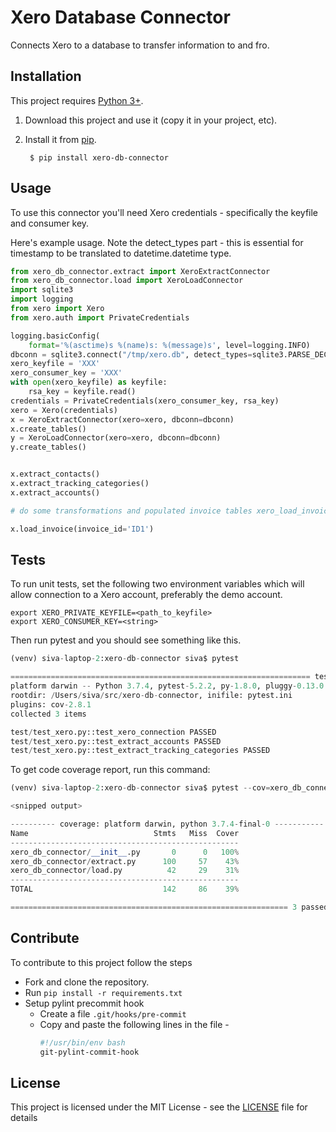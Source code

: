 # Xero Database Connector
Connects Xero to a database to transfer information to and fro.

## Installation

This project requires [Python 3+](https://www.python.org/downloads/).

1. Download this project and use it (copy it in your project, etc).
2. Install it from [pip](https://pypi.org).

        $ pip install xero-db-connector

## Usage

To use this connector you'll need Xero credentials - specifically the keyfile and consumer key.

Here's example usage. Note the detect_types part - this is essential for timestamp to be translated to datetime.datetime type.


```python
from xero_db_connector.extract import XeroExtractConnector
from xero_db_connector.load import XeroLoadConnector
import sqlite3
import logging
from xero import Xero
from xero.auth import PrivateCredentials

logging.basicConfig(
    format='%(asctime)s %(name)s: %(message)s', level=logging.INFO)
dbconn = sqlite3.connect("/tmp/xero.db", detect_types=sqlite3.PARSE_DECLTYPES|sqlite3.PARSE_COLNAMES)
xero_keyfile = 'XXX'
xero_consumer_key = 'XXX'
with open(xero_keyfile) as keyfile:
    rsa_key = keyfile.read()
credentials = PrivateCredentials(xero_consumer_key, rsa_key)
xero = Xero(credentials)
x = XeroExtractConnector(xero=xero, dbconn=dbconn)
x.create_tables()
y = XeroLoadConnector(xero=xero, dbconn=dbconn)
y.create_tables()


x.extract_contacts()
x.extract_tracking_categories()
x.extract_accounts()

# do some transformations and populated invoice tables xero_load_invoices and xero_load_invoice_lineitems

x.load_invoice(invoice_id='ID1')

```

## Tests

To run unit tests, set the following two environment variables which will allow connection to a Xero account, preferably the demo account.

```
export XERO_PRIVATE_KEYFILE=<path_to_keyfile>
export XERO_CONSUMER_KEY=<string>
```

Then run pytest and you should see something like this.

```python
(venv) siva-laptop-2:xero-db-connector siva$ pytest

=================================================================== test session starts ====================================================================
platform darwin -- Python 3.7.4, pytest-5.2.2, py-1.8.0, pluggy-0.13.0
rootdir: /Users/siva/src/xero-db-connector, inifile: pytest.ini
plugins: cov-2.8.1
collected 3 items                                                                                                                                          

test/test_xero.py::test_xero_connection PASSED                                                                                                       [ 33%]
test/test_xero.py::test_extract_accounts PASSED                                                                                                      [ 66%]
test/test_xero.py::test_extract_tracking_categories PASSED                                                                                           [100%]

```

To get code coverage report, run this command:

```python
(venv) siva-laptop-2:xero-db-connector siva$ pytest --cov=xero_db_connector

<snipped output>

---------- coverage: platform darwin, python 3.7.4-final-0 -----------
Name                            Stmts   Miss  Cover
---------------------------------------------------
xero_db_connector/__init__.py       0      0   100%
xero_db_connector/extract.py      100     57    43%
xero_db_connector/load.py          42     29    31%
---------------------------------------------------
TOTAL                             142     86    39%

============================================================== 3 passed, 1 warnings in 5.08s ===============================================================
```

## Contribute

To contribute to this project follow the steps

* Fork and clone the repository.
* Run `pip install -r requirements.txt`
* Setup pylint precommit hook
    * Create a file `.git/hooks/pre-commit`
    * Copy and paste the following lines in the file - 
        ```bash
        #!/usr/bin/env bash 
        git-pylint-commit-hook
        ```


## License

This project is licensed under the MIT License - see the [LICENSE](LICENSE) file for details
